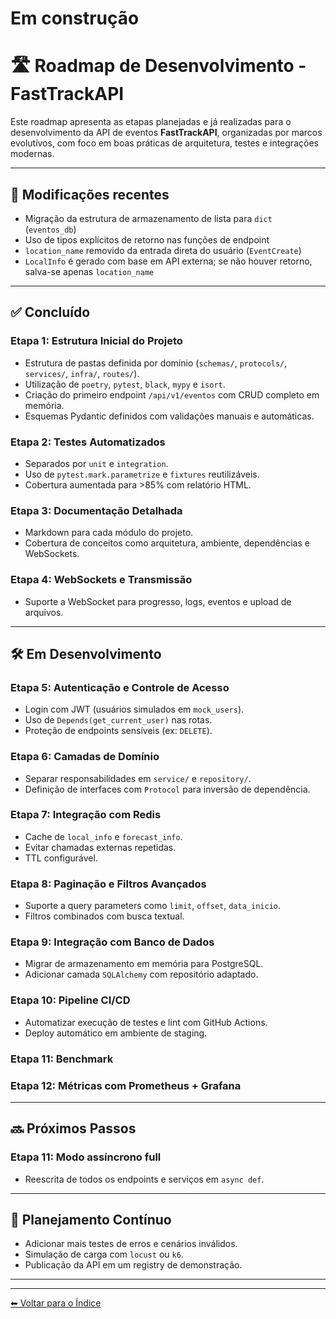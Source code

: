 # Em construção
# 🛣️ Roadmap de Desenvolvimento - FastTrackAPI

Este roadmap apresenta as etapas planejadas e já realizadas para o desenvolvimento da API de eventos **FastTrackAPI**, organizadas por marcos evolutivos, com foco em boas práticas de arquitetura, testes e integrações modernas.

---

## 🔧 Modificações recentes

- Migração da estrutura de armazenamento de lista para `dict` (`eventos_db`)
- Uso de tipos explícitos de retorno nas funções de endpoint
- `location_name` removido da entrada direta do usuário (`EventCreate`)
- `LocalInfo` é gerado com base em API externa; se não houver retorno, salva-se apenas `location_name`

---

## ✅ Concluído

### Etapa 1: Estrutura Inicial do Projeto

* Estrutura de pastas definida por domínio (`schemas/`, `protocols/`, `services/`, `infra/`, `routes/`).
* Utilização de `poetry`, `pytest`, `black`, `mypy` e `isort`.
* Criação do primeiro endpoint `/api/v1/eventos` com CRUD completo em memória.
* Esquemas Pydantic definidos com validações manuais e automáticas.

### Etapa 2: Testes Automatizados

* Separados por `unit` e `integration`.
* Uso de `pytest.mark.parametrize` e `fixtures` reutilizáveis.
* Cobertura aumentada para >85% com relatório HTML.

### Etapa 3: Documentação Detalhada

* Markdown para cada módulo do projeto.
* Cobertura de conceitos como arquitetura, ambiente, dependências e WebSockets.

### Etapa 4: WebSockets e Transmissão

* Suporte a WebSocket para progresso, logs, eventos e upload de arquivos.

---

## 🛠 Em Desenvolvimento

### Etapa 5: Autenticação e Controle de Acesso

* Login com JWT (usuários simulados em `mock_users`).
* Uso de `Depends(get_current_user)` nas rotas.
* Proteção de endpoints sensíveis (ex: `DELETE`).

### Etapa 6: Camadas de Domínio

* Separar responsabilidades em `service/` e `repository/`.
* Definição de interfaces com `Protocol` para inversão de dependência.

### Etapa 7: Integração com Redis

* Cache de `local_info` e `forecast_info`.
* Evitar chamadas externas repetidas.
* TTL configurável.

### Etapa 8: Paginação e Filtros Avançados

* Suporte a query parameters como `limit`, `offset`, `data_inicio`.
* Filtros combinados com busca textual.

### Etapa 9: Integração com Banco de Dados

* Migrar de armazenamento em memória para PostgreSQL.
* Adicionar camada `SQLAlchemy` com repositório adaptado.

### Etapa 10: Pipeline CI/CD

* Automatizar execução de testes e lint com GitHub Actions.
* Deploy automático em ambiente de staging.

### Etapa 11: Benchmark

### Etapa 12: Métricas com Prometheus + Grafana

---

## 🔜 Próximos Passos

### Etapa 11: Modo assíncrono full

* Reescrita de todos os endpoints e serviços em `async def`.

---

## 📅 Planejamento Contínuo

* Adicionar mais testes de erros e cenários inválidos.
* Simulação de carga com `locust` ou `k6`.
* Publicação da API em um registry de demonstração.

---

---

[⬅ Voltar para o Índice](../README.md)
